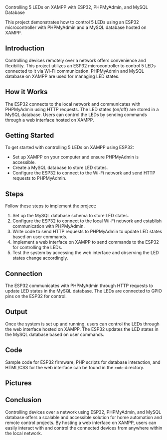 Controlling 5 LEDs on XAMPP with ESP32, PHPMyAdmin, and MySQL Database

This project demonstrates how to control 5 LEDs using an ESP32 microcontroller with PHPMyAdmin and a MySQL database hosted on XAMPP.

## Introduction

Controlling devices remotely over a network offers convenience and flexibility. This project utilizes an ESP32 microcontroller to control 5 LEDs connected to it via Wi-Fi communication. PHPMyAdmin and MySQL database on XAMPP are used for managing LED states.

## How it Works

The ESP32 connects to the local network and communicates with PHPMyAdmin using HTTP requests. The LED states (on/off) are stored in a MySQL database. Users can control the LEDs by sending commands through a web interface hosted on XAMPP.

## Getting Started

To get started with controlling 5 LEDs on XAMPP using ESP32:

- Set up XAMPP on your computer and ensure PHPMyAdmin is accessible.
- Create a MySQL database to store LED states.
- Configure the ESP32 to connect to the Wi-Fi network and send HTTP requests to PHPMyAdmin.

## Steps

Follow these steps to implement the project:

1. Set up the MySQL database schema to store LED states.
2. Configure the ESP32 to connect to the local Wi-Fi network and establish communication with PHPMyAdmin.
3. Write code to send HTTP requests to PHPMyAdmin to update LED states based on user commands.
4. Implement a web interface on XAMPP to send commands to the ESP32 for controlling the LEDs.
5. Test the system by accessing the web interface and observing the LED states change accordingly.

## Connection

The ESP32 communicates with PHPMyAdmin through HTTP requests to update LED states in the MySQL database. The LEDs are connected to GPIO pins on the ESP32 for control.

## Output

Once the system is set up and running, users can control the LEDs through the web interface hosted on XAMPP. The ESP32 updates the LED states in the MySQL database based on user commands.

## Code

Sample code for ESP32 firmware, PHP scripts for database interaction, and HTML/CSS for the web interface can be found in the `code` directory.

## Pictures



## Conclusion

Controlling devices over a network using ESP32, PHPMyAdmin, and MySQL database offers a scalable and accessible solution for home automation and remote control projects. By hosting a web interface on XAMPP, users can easily interact with and control the connected devices from anywhere within the local network.
